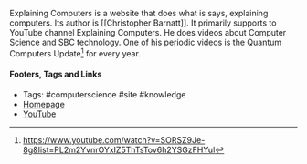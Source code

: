 Explaining Computers is a website that does what is says, explaining computers. Its author is [[Christopher Barnatt]]. It primarily supports to YouTube channel Explaining Computers. He does videos about Computer Science and SBC technology. One of his periodic videos is the Quantum Computers Update[^1] for every year. 

















#### Footers, Tags and Links
- Tags: #computerscience #site #knowledge
- [Homepage](https://explainingcomputers.com/index.html)
- [YouTube](https://www.youtube.com/c/explainingcomputers)

[^1]:https://www.youtube.com/watch?v=SORSZ9Je-8g&list=PL2m2YvnrOYxIZ5ThTsTov6h2YSGzFHYul